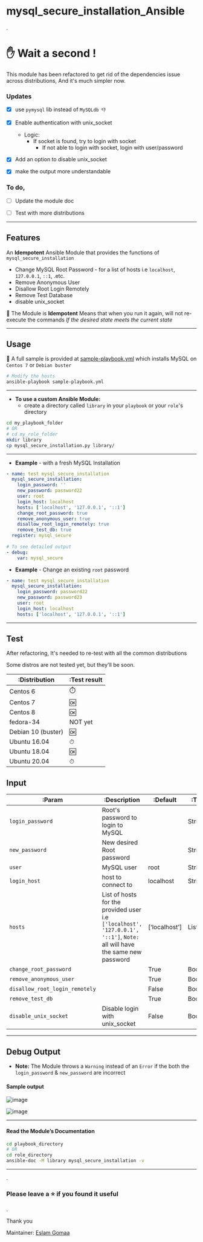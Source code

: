 

# mysql_secure_installation_Ansible


.

# ✋ Wait a second !

This module has been refactored to get rid of the dependencies issue across distributions, And it's much simpler now.


### Updates

- [x] use `pymysql` lib instead of `MySQLdb 👎`
- [x] Enable authentication with unix_socket
  * Logic:
    * If socket is found, try to login with socket
       * If not able to login with socket, login with user/password
- [x] Add an option to disable unix_socket
- [x] make the output more understandable


### To do,

- [ ] Update the module doc
- [ ] Test with more distributions



---



## Features

An **Idempotent** Ansible Module that provides the functions of `mysql_secure_installation`

- Change MySQL Root Password - for a list of hosts i.e `localhost`, `127.0.0.1`, `::1`, .etc.
- Remove Anonymous User
- Disallow Root Login Remotely
- Remove Test Database
- disable unix_socket

💎 The Module is **Idempotent** Means that when you run it again, will not re-execute the commands *If the desired state meets the current state*



---



## Usage


💎 A full sample is provided at [sample-playbook.yml](https://github.com/eslam-gomaa/mysql_secure_installation_Ansible/blob/master/sample-playbook.yml) which installs MySQL on `Centos 7` or `Debian buster` 

```bash
# Modify the hosts
ansible-playbook sample-playbook.yml
```



---

* **To use a custom Ansible Module:**
  *  create a directory called `library` in your `playbook` or your `role`'s  directory

```bash
cd my_playbook_folder
# OR
# cd my_role_folder
mkdir library
cp mysql_secure_installation.py library/
```



---



* **Example** - with a fresh MySQL Installation

```yaml
- name: test mysql_secure_installation
  mysql_secure_installation:
    login_password: ''
    new_password: password22
    user: root
    login_host: localhost
    hosts: ['localhost', '127.0.0.1', '::1']
    change_root_password: true
    remove_anonymous_user: true
    disallow_root_login_remotely: true
    remove_test_db: true
  register: mysql_secure
  
# To see detailed output
- debug:
    var: mysql_secure
```



* **Example** - Change an existing `root` password

```yaml
- name: test mysql_secure_installation
  mysql_secure_installation:
    login_password: password22
    new_password: password23
    user: root
    login_host: localhost
    hosts: ['localhost', '127.0.0.1', '::1']
```



---

## Test

After refactoring, It's needed to re-test with all the common distributions

Some distros are not tested yet, but they'll be soon.

| :Distribution                         | :Test result                 |
| ------------------------------ | --------------------------   |
| Centos 6                       |            ⏱️                |
| Centos 7                       |            🆗                |
| Centos 8                       |            🆗                |
| fedora-34                      |            NOT yet                |
| Debian 10 (buster)             |            🆗                |
| Ubuntu 16.04                   |            ⏱                |
| Ubuntu 18.04                   |            🆗                |
| Ubuntu 20.04                   |            ⏱                |


## Input

| :Param                         | :Description                                                 | :Default      | :Type   |
| ------------------------------ | ------------------------------------------------------------ | ------------- | ------- |
| `login_password`               | Root's password to login to MySQL                            |               | String  |
| `new_password`                 | New desired Root password                                    |               | String  |
| `user`                         | MySQL user                                                   | root          | String  |
| `login_host`                   | host to connect to                                           | localhost     | String  |
| `hosts`                        | List of hosts for the provided user i.e `['localhost', '127.0.0.1', '::1']`, `Note:` all will have the same new password | [‘localhost’] | List    |
| `change_root_password`         |                                                              | True          | Boolean |
| `remove_anonymous_user`        |                                                              | True          | Boolean |
| `disallow_root_login_remotely` |                                                              | False         | Boolean |
| `remove_test_db`               |                                                              | True          | Boolean |
| `disable_unix_socket`          | Disable login with unix_socket                               | False         | Boolean |



---



## Debug Output


* **Note:**  The Module throws a `Warning` instead of an `Error` if the both the `login_password` &  `new_password` are incorrect

#### Sample output

![image](https://user-images.githubusercontent.com/33789516/123868353-dda1f080-d92f-11eb-9402-acac14be4474.png)

![image](https://user-images.githubusercontent.com/33789516/123868361-e0044a80-d92f-11eb-91c4-991e76c08aaf.png)



---



#### Read the Module’s Documentation

```bash
cd playbook_directory
# OR
cd role_directory
ansible-doc -M library mysql_secure_installation -v
```

---

.

### Please leave a ⭐ if you found it useful

.

Thank you

Maintainer: [Eslam Gomaa](https://www.linkedin.com/in/eslam-gomaa/)

